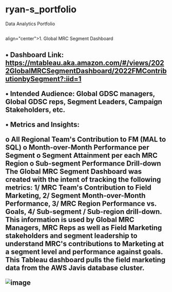 # ryan-s_portfolio
Data Analytics Portfolio


<h2></h2> align="center">1. Global MRC Segment Dashboard <h2>



•	Dashboard Link: https://mtableau.aka.amazon.com/#/views/2022GlobalMRCSegmentDashboard/2022FMContributionbySegment?:iid=1

•	Intended Audience: Global GDSC managers, Global GDSC reps, Segment Leaders, Campaign Stakeholders, etc. 

•	Metrics and Insights: 

o	All Regional Team's Contribution to FM (MAL to SQL)
o	Month-over-Month Performance per Segment
o	Segment Attainment per each MRC Region 
o	Sub-segment Performance Drill-down
The Global MRC Segment Dashboard was created with the intent of tracking the following metrics: 1/ MRC Team's Contribution to Field Marketing, 2/ Segment Month-over-Month Performance, 3/ MRC Region Performance vs. Goals, 4/ Sub-segment / Sub-region drill-down. This information is used by Global MRC Managers, MRC Reps as well as Field Marketing stakeholders and segment leadership to understand MRC's contributions to Marketing at a segment level and performance against goals. This Tableau dashboard pulls the field marketing data from the AWS Javis database cluster. 

![image](https://github.com/ryavse11/ryan-s_portfolio/assets/151677676/96a14285-3f27-4b78-808f-6cc617236a31)


